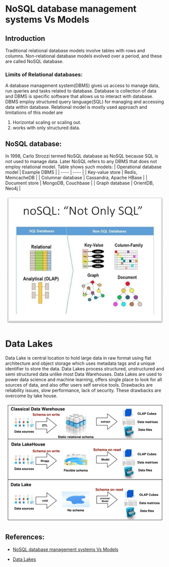 # NoSQL  database management systems Vs Models
## Introduction 
Traditional relational database models involve tables with rows and columns. Non-relational database models evolved over a period, and these are called NoSQL database.
### Limits of Relational databases:
A database management system(DBMS)  gives  us access to manage data, run queries and tasks related to database. Database is collection of data and DBMS is specific software that allows us to interact with database.
DBMS  employ structured query language(SQL) for managing and accessing data within database. Relational model is mostly used approach and limitations of this model are 
1. Horizontal scaling or scaling out.
2. works with  only structured data.
## NoSQL database:
In 1998, Carlo Strozzi termed NoSQL database as NoSQL because SQL is not used to manage data. Later NoSQL refers to any DBMS that does not employ relational model. 
Table shows such models:
| Operational database model | Example DBMS | 
| ---- | ---- |
| Key-value store |	Redis, MemcacheDB |
| Columnar database	| Cassandra, Apache HBase |
| Document store |	MongoDB, Couchbase |
| Graph database |	OrientDB, Neo4j |


![alt text](no-sql.jpg)

# Data Lakes
Data Lake is central location to hold large data in raw format using flat architecture and object storage which uses metadata tags and a unique identifier to store the data. Data Lakes process structured, unstructured and semi structured data unlike most Data Warehouses. Data Lakes are used to power data science and machine learning, offers single place to look for all sources of data, and also offer users self service tools. Drawbacks are reliability issues, slow performance, lack of security. These drawbacks are overcome by  lake house.

![alt text](data.jpg)

## References:

* [NoSQL database management systems Vs Models]( https://www.digitalocean.com/community/tutorials/a-comparison-of-nosql-database-management-systems-and-models)

* [Data Lakes]( https://databricks.com/discover/data-lakes/introduction)
